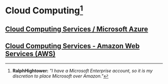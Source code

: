# Cloud Computing[^11]

## [Cloud Computing Services / Microsoft Azure](https://azure.microsoft.com/en-us )

## [Cloud Computing Services - Amazon Web Services (AWS)](https://aws.amazon.com/ )

[^11]: **RalphHightower:** *"I have a Microsoft Enterprise account, so it is my discretion to place Microsoft over Amazon."*
